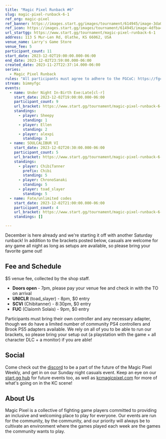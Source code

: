 ```yaml
---
title: "Magic Pixel Runback #6"
slug: magic-pixel-runback-6-1
ref_org: magic-pixel
ref_banner: https://images.start.gg/images/tournament/614945/image-3da0bbb504e4f9aeb8f9131c4aed8cdb.png?ehk=WVaNVku3g8wRJ5As%2F0WZ5A7osM6t%2BV%2BNd%2BgqkTFf89s%3D&ehkOptimized=Gzh8MYMC1PLbQliZ4B8t0JbKugJqXCK6%2FsdKrHqelS4%3D
ref_icon: https://images.start.gg/images/tournament/614945/image-4dfba45440c1a490f68a48d6fb78ec2b.png?ehk=D%2BZnAJKVRDombXwk3R6Src6khgYQvFST8OFpVn1%2FkrA%3D&ehkOptimized=biwpdnBNqu%2FCyYl4UIMeGKEod%2F61pZ1UPwjluAjAYmQ%3D
url_startgg: https://www.start.gg/tournament/magic-pixel-runback-6-1
address: 113 S Mur-Len Rd, Olathe, KS 66062, USA
venue_name: Larry's Game Store
venue_fee: 5
participant_count: 11
start_date: 2023-12-02T19:00:00.000-06:00
end_date: 2023-12-02T23:59:00.000-06:00
created_date: 2023-11-27T22:37:14.000-06:00
series:
  - Magic Pixel Runback
rules: "All participants must agree to adhere to the FGCoC: https://fgcoc.com/"
stream: bimmyfgc
events:
  - name: Under Night In-Birth Exe:Late[cl-r]
    start_date: 2023-12-02T19:00:00.000-06:00
    participant_count: 9
    url_bracket: https://www.start.gg/tournament/magic-pixel-runback-6-1/events/uniclr/brackets/1524531/2294685
    standings:
      - player: Sheepy
        standing: 1
      - player: Ellen
        standing: 2
      - player: alexpi
        standing: 3
  - name: SOULCALIBUR VI
    start_date: 2023-12-02T20:30:00.000-06:00
    participant_count: 5
    url_bracket: https://www.start.gg/tournament/magic-pixel-runback-6-1/events/scvi-double-elimination/brackets/1524525/2294679
    standings:
      - player: ChibiTanner
        prefix: Chibi
        standing: 5
      - player: ChronoSanaki
        standing: 5
      - player: toad_slayer
        standing: 5
  - name: Fate/unlimited codes
    start_date: 2023-12-02T21:00:00.000-06:00
    participant_count: 4
    url_bracket: https://www.start.gg/tournament/magic-pixel-runback-6-1/events/fate-unlimited-codes/brackets/1524530/2294684
    standings: []

---
```


December is here already and we're starting it off with another Saturday runback! In addition to the brackets posted below, casuals are welcome for any game all night as long as setups are available, so please bring your favorite game out!

## Fee and Schedule
$5 venue fee, collected by the shop staff. <!-- Game entry fees are collected by the TO, and are **CASH ONLY**. -->

- **Doors open** - 7pm, please pay your venue fee and check in with the TO on arrival
- **UNICLR** (toad_slayer) - 8pm, $0 entry
- **SCVI** (Chibitanner) - 8:30pm, $0 entry 
- **FUC** (Claíomh Solais) - 9pm, $0 entry

Participants must bring their own controller and any necessary adapter, though we do have a limited number of community PS4 controllers and Brook PS5 adapters available. We rely on all of you to be able to run our brackets, so please bring your setup out (a playstation with the game + all character DLC + a monitor) if you are able!  

## Social
Come check out the [discord](https://discord.gg/jkmn6CVrrQ) to be a part of the future of the Magic Pixel Weekly, and get in on our Sunday night casuals event. Keep an eye on our [start.gg hub](https://www.start.gg/hub/magic-pixel) for future events too, as well as [kcmagicpixel.com](https://kcmagicpixel.com) for more of what's going on in the KC scene!

## About Us

Magic Pixel is a collective of fighting game players committed to providing an inclusive and welcoming place to play for everyone. Our events are run for the community, by the community, and our priority will always be to cultivate an environment where the games played each week are the games the community wants to play.
  